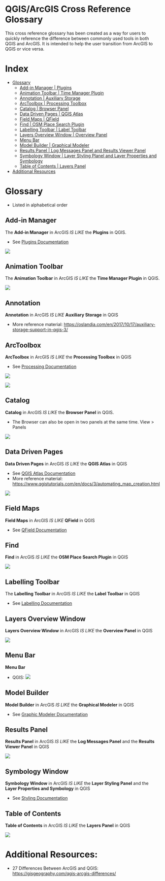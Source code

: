 # QGIS/ArcGIS Cross Reference Glossary
This cross reference glossary has been created as a way for users to quickly reference the difference between commonly used tools in both QGIS and ArcGIS. It is intended to help the user transition from ArcGIS to QGIS or vice versa.

# Index
* [Glossary](#Glossary)
  * [Add-in Manager | Plugins](#Add-in-Manager)
  * [Animation Toolbar | Time Manager Plugin](#Animation-Toolbar)
  * [Annotation | Auxiliary Storage](#Annotation)
  * [ArcToolbox | Processing Toolbox](#ArcToolbox)
  * [Catalog | Browser Panel](#Catalog)
  * [Data Driven Pages | QGIS Atlas](#Data-Driven-Pages)
  * [Field Maps | QField](#Field-Maps)
  * [Find | OSM Place Search Plugin](#Find)
  * [Labelling Toolbar | Label Toolbar](#Labelling-Toolbar)
  * [Layers Overview Window | Overview Panel](#Layers-Overview-Window)
  * [Menu Bar](#Menu-Bar)
  * [Model Builder | Graphical Modeler](#Model-Builder)
  * [Results Panel | Log Messages Panel and Results Viewer Panel](#Results-Panel)
  * [Symbology Window | Layer Styling Planel and Layer Properties and Symbology](#Symbology-Window)
  * [Table of Contents | Layers Panel](#Table-Of-Contents)
* [Additional Resources](#Additional-Resources)


# Glossary 
 * Listed in alphabetical order

## Add-in Manager
The **Add-in Manager** in ArcGIS *IS LIKE* the **Plugins** in QGIS.

 * See [Plugins Documentation](https://github.com/bcgov/gis-pantry/blob/master/docs/getting-started-with-QGIS/doc/plugins.md)

![](../images/pluginIntro.gif)

## Animation Toolbar
The **Animation Toolbar** in ArcGIS *IS LIKE* the **Time Manager Plugin** in QGIS.

![](../images/TimeManagerPluginInstall.gif)

## Annotation
**Annotation** in ArcGIS *IS LIKE* **Auxiliary Storage** in QGIS
 * More reference material: https://oslandia.com/en/2017/10/17/auxiliary-storage-support-in-qgis-3/

## ArcToolbox
**ArcToolbox** in ArcGIS *IS LIKE* the **Processing Toolbox** in QGIS
 * See [Processing Documentation](https://github.com/bcgov/gis-pantry/blob/master/docs/getting-started-with-QGIS/doc/processing.md)

![](../images/ProcessingToolbox.gif)

![](../images/processing-toolbox.png)

## Catalog
**Catalog** in ArcGIS *IS LIKE* the **Browser Panel** in QGIS. 
* The Browser can also be open in two panels at the same time. View > Panels 

![](../images/BrowserPanel.gif)

## Data Driven Pages
**Data Driven Pages** in ArcGIS *IS LIKE* the **QGIS Atlas** in QGIS
 * See  [QGIS Atlas Documentation](https://github.com/bcgov/gis-pantry/blob/master/docs/getting-started-with-QGIS/doc/atlas.md)
 * More reference material: https://www.qgistutorials.com/en/docs/3/automating_map_creation.html

![](../images/QGISAtlas.gif)

## Field Maps
**Field Maps** in ArcGIS *IS LIKE* **QField** in QGIS
 * See [QField Documentation](https://github.com/bcgov/gis-pantry/blob/master/docs/getting-started-with-QGIS/doc/Qfield.md)

## Find
**Find** in ArcGIS *IS LIKE* the **OSM Place Search Plugin** in QGIS

![](../images/OSMPlaceSearch.gif)

## Labelling Toolbar
The **Labelling Toolbar** in ArcGIS *IS LIKE* the **Label Toolbar** in QGIS
 * See [Labelling Documentation](https://github.com/bcgov/gis-pantry/blob/master/docs/getting-started-with-QGIS/doc/labels.md)

## Layers Overview Window
**Layers Overview Window** in ArcGIS *IS LIKE* the **Overview Panel** in QGIS

![](../images/OverviewPanel.gif)

## Menu Bar
**Menu Bar**
* QGIS:
![](../images/QGISMenuBar.gif)

## Model Builder
**Model Builder** in ArcGIS *IS LIKE* the **Graphical Modeler** in QGIS
 * See [Graphic Modeler Documentation](https://github.com/bcgov/gis-pantry/blob/master/docs/getting-started-with-QGIS/doc/graphical-modeler.md)

## Results Panel
**Results Panel** in ArcGIS *IS LIKE* the **Log Messages Panel** and the **Results Viewer Panel** in QGIS

![](../images/ResultsPanels.gif)

## Symbology Window
**Symbology Window** in ArcGIS *IS LIKE* the **Layer Styling Panel** and the **Layer Properties and Symbology** in QGIS
 * See [Styling Documentation](https://github.com/bcgov/gis-pantry/blob/master/docs/getting-started-with-QGIS/doc/styling.md)

## Table of Contents
**Table of Contents** in ArcGIS *IS LIKE* the **Layers Panel** in QGIS

![](../images/LayersPanel.gif)

# Additional Resources:
* 27 Differences Between ArcGIS and QGIS: https://gisgeography.com/qgis-arcgis-differences/



